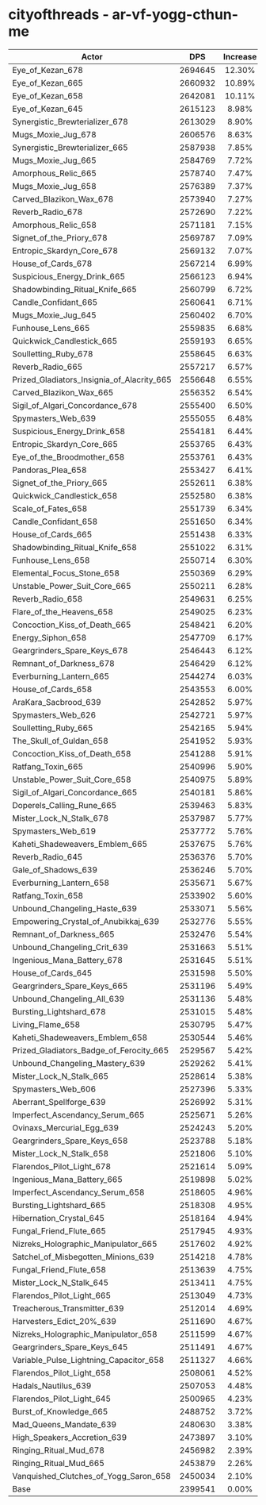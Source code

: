 # cityofthreads - ar-vf-yogg-cthun-me
| Actor | DPS | Increase |
|---|:---:|:---:|
|Eye_of_Kezan_678|2694645|12.30%|
|Eye_of_Kezan_665|2660932|10.89%|
|Eye_of_Kezan_658|2642081|10.11%|
|Eye_of_Kezan_645|2615123|8.98%|
|Synergistic_Brewterializer_678|2613029|8.90%|
|Mugs_Moxie_Jug_678|2606576|8.63%|
|Synergistic_Brewterializer_665|2587938|7.85%|
|Mugs_Moxie_Jug_665|2584769|7.72%|
|Amorphous_Relic_665|2578740|7.47%|
|Mugs_Moxie_Jug_658|2576389|7.37%|
|Carved_Blazikon_Wax_678|2573940|7.27%|
|Reverb_Radio_678|2572690|7.22%|
|Amorphous_Relic_658|2571181|7.15%|
|Signet_of_the_Priory_678|2569787|7.09%|
|Entropic_Skardyn_Core_678|2569132|7.07%|
|House_of_Cards_678|2567214|6.99%|
|Suspicious_Energy_Drink_665|2566123|6.94%|
|Shadowbinding_Ritual_Knife_665|2560799|6.72%|
|Candle_Confidant_665|2560641|6.71%|
|Mugs_Moxie_Jug_645|2560402|6.70%|
|Funhouse_Lens_665|2559835|6.68%|
|Quickwick_Candlestick_665|2559193|6.65%|
|Soulletting_Ruby_678|2558645|6.63%|
|Reverb_Radio_665|2557217|6.57%|
|Prized_Gladiators_Insignia_of_Alacrity_665|2556648|6.55%|
|Carved_Blazikon_Wax_665|2556352|6.54%|
|Sigil_of_Algari_Concordance_678|2555400|6.50%|
|Spymasters_Web_639|2555055|6.48%|
|Suspicious_Energy_Drink_658|2554181|6.44%|
|Entropic_Skardyn_Core_665|2553765|6.43%|
|Eye_of_the_Broodmother_658|2553761|6.43%|
|Pandoras_Plea_658|2553427|6.41%|
|Signet_of_the_Priory_665|2552611|6.38%|
|Quickwick_Candlestick_658|2552580|6.38%|
|Scale_of_Fates_658|2551739|6.34%|
|Candle_Confidant_658|2551650|6.34%|
|House_of_Cards_665|2551438|6.33%|
|Shadowbinding_Ritual_Knife_658|2551022|6.31%|
|Funhouse_Lens_658|2550714|6.30%|
|Elemental_Focus_Stone_658|2550369|6.29%|
|Unstable_Power_Suit_Core_665|2550211|6.28%|
|Reverb_Radio_658|2549631|6.25%|
|Flare_of_the_Heavens_658|2549025|6.23%|
|Concoction_Kiss_of_Death_665|2548421|6.20%|
|Energy_Siphon_658|2547709|6.17%|
|Geargrinders_Spare_Keys_678|2546443|6.12%|
|Remnant_of_Darkness_678|2546429|6.12%|
|Everburning_Lantern_665|2544274|6.03%|
|House_of_Cards_658|2543553|6.00%|
|AraKara_Sacbrood_639|2542852|5.97%|
|Spymasters_Web_626|2542721|5.97%|
|Soulletting_Ruby_665|2542165|5.94%|
|The_Skull_of_Guldan_658|2541952|5.93%|
|Concoction_Kiss_of_Death_658|2541288|5.91%|
|Ratfang_Toxin_665|2540996|5.90%|
|Unstable_Power_Suit_Core_658|2540975|5.89%|
|Sigil_of_Algari_Concordance_665|2540181|5.86%|
|Doperels_Calling_Rune_665|2539463|5.83%|
|Mister_Lock_N_Stalk_678|2537987|5.77%|
|Spymasters_Web_619|2537772|5.76%|
|Kaheti_Shadeweavers_Emblem_665|2537675|5.76%|
|Reverb_Radio_645|2536376|5.70%|
|Gale_of_Shadows_639|2536246|5.70%|
|Everburning_Lantern_658|2535671|5.67%|
|Ratfang_Toxin_658|2533902|5.60%|
|Unbound_Changeling_Haste_639|2533071|5.56%|
|Empowering_Crystal_of_Anubikkaj_639|2532776|5.55%|
|Remnant_of_Darkness_665|2532476|5.54%|
|Unbound_Changeling_Crit_639|2531663|5.51%|
|Ingenious_Mana_Battery_678|2531645|5.51%|
|House_of_Cards_645|2531598|5.50%|
|Geargrinders_Spare_Keys_665|2531196|5.49%|
|Unbound_Changeling_All_639|2531136|5.48%|
|Bursting_Lightshard_678|2531015|5.48%|
|Living_Flame_658|2530795|5.47%|
|Kaheti_Shadeweavers_Emblem_658|2530544|5.46%|
|Prized_Gladiators_Badge_of_Ferocity_665|2529567|5.42%|
|Unbound_Changeling_Mastery_639|2529262|5.41%|
|Mister_Lock_N_Stalk_665|2528614|5.38%|
|Spymasters_Web_606|2527396|5.33%|
|Aberrant_Spellforge_639|2526992|5.31%|
|Imperfect_Ascendancy_Serum_665|2525671|5.26%|
|Ovinaxs_Mercurial_Egg_639|2524243|5.20%|
|Geargrinders_Spare_Keys_658|2523788|5.18%|
|Mister_Lock_N_Stalk_658|2521806|5.10%|
|Flarendos_Pilot_Light_678|2521614|5.09%|
|Ingenious_Mana_Battery_665|2519898|5.02%|
|Imperfect_Ascendancy_Serum_658|2518605|4.96%|
|Bursting_Lightshard_665|2518308|4.95%|
|Hibernation_Crystal_645|2518164|4.94%|
|Fungal_Friend_Flute_665|2517945|4.93%|
|Nizreks_Holographic_Manipulator_665|2517602|4.92%|
|Satchel_of_Misbegotten_Minions_639|2514218|4.78%|
|Fungal_Friend_Flute_658|2513639|4.75%|
|Mister_Lock_N_Stalk_645|2513411|4.75%|
|Flarendos_Pilot_Light_665|2513049|4.73%|
|Treacherous_Transmitter_639|2512014|4.69%|
|Harvesters_Edict_20%_639|2511690|4.67%|
|Nizreks_Holographic_Manipulator_658|2511599|4.67%|
|Geargrinders_Spare_Keys_645|2511491|4.67%|
|Variable_Pulse_Lightning_Capacitor_658|2511327|4.66%|
|Flarendos_Pilot_Light_658|2508061|4.52%|
|Hadals_Nautilus_639|2507053|4.48%|
|Flarendos_Pilot_Light_645|2500965|4.23%|
|Burst_of_Knowledge_665|2488752|3.72%|
|Mad_Queens_Mandate_639|2480630|3.38%|
|High_Speakers_Accretion_639|2473897|3.10%|
|Ringing_Ritual_Mud_678|2456982|2.39%|
|Ringing_Ritual_Mud_665|2453879|2.26%|
|Vanquished_Clutches_of_Yogg_Saron_658|2450034|2.10%|
|Base|2399541|0.00%|
